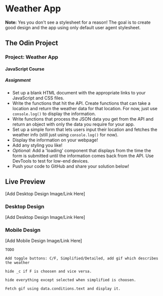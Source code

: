 # Weather App

**Note:** Yes you don't see a stylesheet for a reason! The goal is to create good design and the app using only default user agent stylesheet.

## The Odin Project

### Project: Weather App

#### JavaScript Course

##### Assignment

- Set up a blank HTML document with the appropriate links to your JavaScript and CSS files.
- Write the functions that hit the API. Create functions that can take a location and return the weather data for that location. For now, just use `console.log()` to display the information.
- Write functions that process the JSON data you get from the API and return an object with only the data you require for your app.
- Set up a simple form that lets users input their location and fetches the weather info (still just using `console.log()` for now).
- Display the information on your webpage!
- Add any styling you like!
- _Optional:_ Add a 'loading' component that displays from the time the form is submitted until the information comes back from the API. Use DevTools to test for low-end devices.
- Push your code to GitHub and share your solution below!

## Live Preview

[Add Desktop Design Image/Link Here]

### Desktop Design

[Add Desktop Design Image/Link Here]

### Mobile Design

[Add Mobile Design Image/Link Here]




```
TODO

Add toggle buttons: C/F, Simplified/Detailed, add gif which describes the weather

hide _c if F is choosen and vice versa.

hide everything except selected when simplified is choosen.

Fetch gif using data.conditions.text and display it.
```
